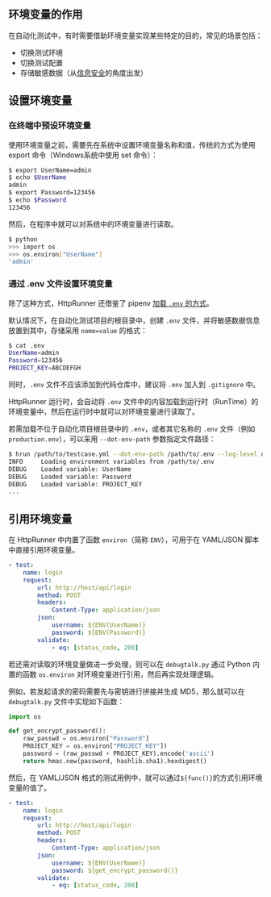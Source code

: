 
## 环境变量的作用

在自动化测试中，有时需要借助环境变量实现某些特定的目的，常见的场景包括：

- 切换测试环境
- 切换测试配置
- 存储敏感数据（从[信息安全](/prepare/security/)的角度出发）

## 设置环境变量

### 在终端中预设环境变量

使用环境变量之前，需要先在系统中设置环境变量名称和值，传统的方式为使用 export 命令（Windows系统中使用 set 命令）：

```bash
$ export UserName=admin
$ echo $UserName
admin
$ export Password=123456
$ echo $Password
123456
```

然后，在程序中就可以对系统中的环境变量进行读取。

```bash
$ python
>>> import os
>>> os.environ["UserName"]
'admin'
```

### 通过 .env 文件设置环境变量

除了这种方式，HttpRunner 还借鉴了 pipenv [加载 `.env` 的方式][pipenv_load_env]。

默认情况下，在自动化测试项目的根目录中，创建 `.env` 文件，并将敏感数据信息放置到其中，存储采用 `name=value` 的格式：

```bash
$ cat .env
UserName=admin
Password=123456
PROJECT_KEY=ABCDEFGH
```

同时，`.env` 文件不应该添加到代码仓库中，建议将 `.env` 加入到 `.gitignore` 中。

HttpRunner 运行时，会自动将 `.env` 文件中的内容加载到运行时（RunTime）的环境变量中，然后在运行时中就可以对环境变量进行读取了。

若需加载不位于自动化项目根目录中的 `.env`，或者其它名称的 `.env` 文件（例如 `production.env`），可以采用 `--dot-env-path` 参数指定文件路径：

```bash
$ hrun /path/to/testcase.yml --dot-env-path /path/to/.env --log-level debug
INFO     Loading environment variables from /path/to/.env
DEBUG    Loaded variable: UserName
DEBUG    Loaded variable: Password
DEBUG    Loaded variable: PROJECT_KEY
...
```

## 引用环境变量

在 HttpRunner 中内置了函数 `environ`（简称 `ENV`），可用于在 YAML/JSON 脚本中直接引用环境变量。

```yaml
- test:
    name: login
    request:
        url: http://host/api/login
        method: POST
        headers:
            Content-Type: application/json
        json:
            username: ${ENV(UserName)}
            password: ${ENV(Password)}
        validate:
            - eq: [status_code, 200]
```

若还需对读取的环境变量做进一步处理，则可以在 `debugtalk.py` 通过 Python 内置的函数 `os.environ` 对环境变量进行引用，然后再实现处理逻辑。

例如，若发起请求的密码需要先与密钥进行拼接并生成 MD5，那么就可以在 `debugtalk.py` 文件中实现如下函数：

```python
import os

def get_encrypt_password():
    raw_passwd = os.environ["Password"]
    PROJECT_KEY = os.environ["PROJECT_KEY"])
    password = (raw_passwd + PROJECT_KEY).encode('ascii')
    return hmac.new(password, hashlib.sha1).hexdigest()
```

然后，在 YAML/JSON 格式的测试用例中，就可以通过`${func()}`的方式引用环境变量的值了。

```yaml
- test:
    name: login
    request:
        url: http://host/api/login
        method: POST
        headers:
            Content-Type: application/json
        json:
            username: ${ENV(UserName)}
            password: ${get_encrypt_password()}
        validate:
            - eq: [status_code, 200]
```

[pipenv_load_env]: https://docs.pipenv.org/advanced/#automatic-loading-of-env
